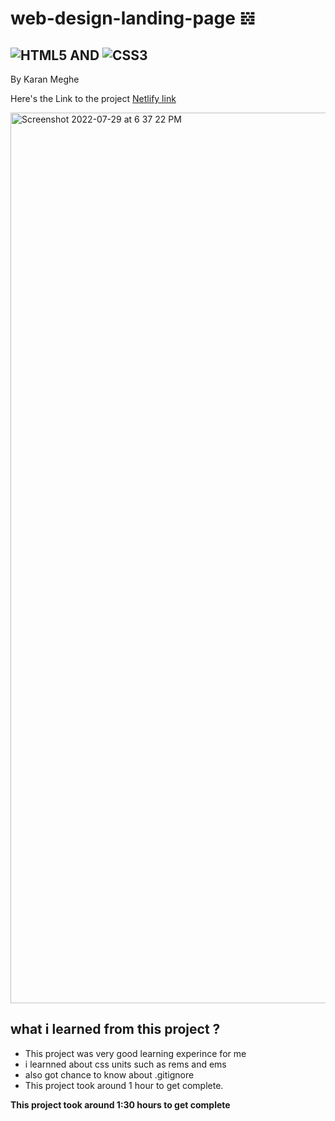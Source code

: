 # web-design-landing-page 𝍌

## ![HTML5](https://img.shields.io/badge/html5-%23E34F26.svg?style=for-the-badge&logo=html5&logoColor=white) AND ![CSS3](https://img.shields.io/badge/css3-%231572B6.svg?style=for-the-badge&logo=css3&logoColor=white)

By Karan Meghe

Here's the Link to the project [Netlify link](https://webdesignlanding.netlify.app/)

<img width="1425" alt="Screenshot 2022-07-29 at 6 37 22 PM" src="https://user-images.githubusercontent.com/78386171/181835900-fde35a7c-77ae-400f-bad1-63bab311f535.png">

## what i learned from this project ?

- This project was very good learning experince for me
- i learnned about css units such as rems and ems
- also got chance to know about .gitignore
- This project took around 1 hour to get complete.

**This project took around 1:30 hours to get complete**


